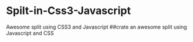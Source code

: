 # Spilt-in-Css3-Javascript
Awesome split using CSS3 and Javascript
##crate an awesome split using Javascript and CSS

